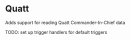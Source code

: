 # Quatt

Adds support for reading Quatt Commander-In-Chief data

TODO: set up trigger handlers for default triggers
